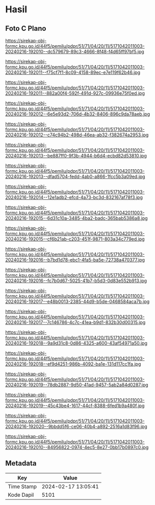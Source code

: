 # Hasil

## Foto C Plano

https://sirekap-obj-formc.kpu.go.id/44f5/pemilu/pdpr/51/71/04/20/11/5171042011003-20240216-192010--dc579679-89c3-4666-8f48-f4d65ff97bf5.jpg

https://sirekap-obj-formc.kpu.go.id/44f5/pemilu/pdpr/51/71/04/20/11/5171042011003-20240216-192011--f75cf7f1-8c09-4158-89ec-e7e119f62b46.jpg

https://sirekap-obj-formc.kpu.go.id/44f5/pemilu/pdpr/51/71/04/20/11/5171042011003-20240216-192011--882a00f4-592f-491d-927c-09936e75f0ed.jpg

https://sirekap-obj-formc.kpu.go.id/44f5/pemilu/pdpr/51/71/04/20/11/5171042011003-20240216-192012--6e5e93d2-706d-4b32-8406-896c9da78aeb.jpg

https://sirekap-obj-formc.kpu.go.id/44f5/pemilu/pdpr/51/71/04/20/11/5171042011003-20240216-192012--c74c94b2-498d-46ea-ab32-f382674a2953.jpg

https://sirekap-obj-formc.kpu.go.id/44f5/pemilu/pdpr/51/71/04/20/11/5171042011003-20240216-192013--be887ff0-9f3b-4944-b6d4-ecbd82d53810.jpg

https://sirekap-obj-formc.kpu.go.id/44f5/pemilu/pdpr/51/71/04/20/11/5171042011003-20240216-192013--dfad5704-fedd-4ab0-a866-1fcc5b3a09ed.jpg

https://sirekap-obj-formc.kpu.go.id/44f5/pemilu/pdpr/51/71/04/20/11/5171042011003-20240216-192014--12e1adb2-efcd-4a73-bc3d-832167af78f3.jpg

https://sirekap-obj-formc.kpu.go.id/44f5/pemilu/pdpr/51/71/04/20/11/5171042011003-20240216-192015--6d31c10a-3485-4ba2-badc-365bab5386a8.jpg

https://sirekap-obj-formc.kpu.go.id/44f5/pemilu/pdpr/51/71/04/20/11/5171042011003-20240216-192015--cf6b21ab-c203-451f-9871-803a34c779ed.jpg

https://sirekap-obj-formc.kpu.go.id/44f5/pemilu/pdpr/51/71/04/20/11/5171042011003-20240216-192016--b7bd1d78-ebc1-4fa5-ba5e-72738a470377.jpg

https://sirekap-obj-formc.kpu.go.id/44f5/pemilu/pdpr/51/71/04/20/11/5171042011003-20240216-192016--fc7b0d67-5025-41b7-b5d3-0d83e552b913.jpg

https://sirekap-obj-formc.kpu.go.id/44f5/pemilu/pdpr/51/71/04/20/11/5171042011003-20240216-192017--e48b0013-2385-44d9-b5de-0468584aca7b.jpg

https://sirekap-obj-formc.kpu.go.id/44f5/pemilu/pdpr/51/71/04/20/11/5171042011003-20240216-192017--7c146786-4c7c-41ea-b9d1-832b30d00315.jpg

https://sirekap-obj-formc.kpu.go.id/44f5/pemilu/pdpr/51/71/04/20/11/5171042011003-20240216-192018--9a9d31c8-0d86-4325-a600-43af54971a50.jpg

https://sirekap-obj-formc.kpu.go.id/44f5/pemilu/pdpr/51/71/04/20/11/5171042011003-20240216-192018--ef9d4251-986b-4092-ba1e-131d117cc1fa.jpg

https://sirekap-obj-formc.kpu.go.id/44f5/pemilu/pdpr/51/71/04/20/11/5171042011003-20240216-192019--78db2887-9d50-41ad-9457-5ab2a84d0287.jpg

https://sirekap-obj-formc.kpu.go.id/44f5/pemilu/pdpr/51/71/04/20/11/5171042011003-20240216-192019--45c43be4-1617-44cf-8388-6fed1b9a480f.jpg

https://sirekap-obj-formc.kpu.go.id/44f5/pemilu/pdpr/51/71/04/20/11/5171042011003-20240216-192020--9bbdd5f6-ce06-40b4-a892-2516a1d83f96.jpg

https://sirekap-obj-formc.kpu.go.id/44f5/pemilu/pdpr/51/71/04/20/11/5171042011003-20240216-192010--84956822-0974-4ec5-8e27-0bb17b0897c0.jpg


## Metadata

| Key        | Value               |
| ---------- | ------------------- |
| Time Stamp | 2024-02-17 13:05:41 |
| Kode Dapil | 5101                |



